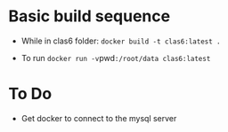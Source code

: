 # Basic build sequence
* While in clas6 folder:
`docker build -t clas6:latest .`

* To run
`docker run -v`pwd`:/root/data clas6:latest`

# To Do
* Get docker to connect to the mysql server
